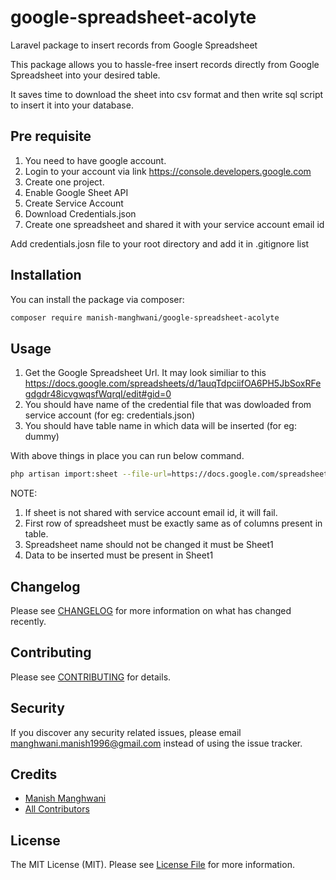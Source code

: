 # google-spreadsheet-acolyte
Laravel package to insert records from Google Spreadsheet

This package allows you to hassle-free insert records directly from Google Spreadsheet into your desired table.

It saves time to download the sheet into csv format and then write sql script to insert it into your database. 

## Pre requisite

1. You need to have google account.
2. Login to your account via link https://console.developers.google.com
3. Create one project.
4. Enable Google Sheet API
5. Create Service Account
6. Download Credentials.json
7. Create one spreadsheet and shared it with your service account email id

Add credentials.josn file to your root directory and add it in .gitignore list

## Installation

You can install the package via composer:

```bash
composer require manish-manghwani/google-spreadsheet-acolyte
```

## Usage

1. Get the Google Spreadsheet Url. It may look similiar to this https://docs.google.com/spreadsheets/d/1auqTdpciifOA6PH5JbSoxRFegdgdr48icvgwqsfWqrqI/edit#gid=0 
2. You should have name of the credential file that was dowloaded from service account (for eg: credentials.json)
3. You should have table name in which data will be inserted (for eg: dummy)

With above things in place you can run below command.

```bash
php artisan import:sheet --file-url=https://docs.google.com/spreadsheets/d/1auqTdpciifOA6PH5JbSoxRFegdgdr48icvgwqsfWqrqI/edit#gid=0 --table-name=dummy --credentials-file-name=credentials

```
NOTE: 
1. If sheet is not shared with service account email id, it will fail. 
2. First row of spreadsheet must be exactly same as of columns present in table.
3. Spreadsheet name should not be changed it must be Sheet1
4. Data to be inserted must be present in Sheet1

## Changelog

Please see [CHANGELOG](CHANGELOG.md) for more information on what has changed recently.

## Contributing

Please see [CONTRIBUTING](CONTRIBUTING.md) for details.

## Security

If you discover any security related issues, please email manghwani.manish1996@gmail.com instead of using the issue tracker.

## Credits

-   [Manish Manghwani](https://github.com/manish-manghwani)
-   [All Contributors](../../contributors)

## License

The MIT License (MIT). Please see [License File](LICENSE.md) for more information.

